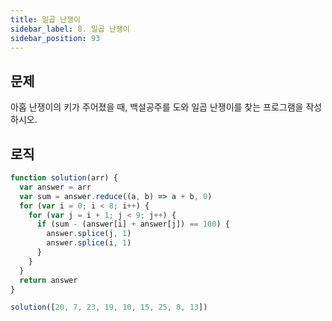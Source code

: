 ```yaml
---
title: 일곱 난쟁이
sidebar_label: 8. 일곱 난쟁이
sidebar_position: 93
---
```


## 문제 
아홉 난쟁이의 키가 주어졌을 때, 백설공주를 도와 일곱 난쟁이를 찾는 프로그램을 작성하시오.

## 로직

```js
function solution(arr) {
  var answer = arr
  var sum = answer.reduce((a, b) => a + b, 0)
  for (var i = 0; i < 8; i++) {
    for (var j = i + 1; j < 9; j++) {
      if (sum - (answer[i] + answer[j]) == 100) {
        answer.splice(j, 1)
        answer.splice(i, 1)
      }
    }
  }
  return answer
}

solution([20, 7, 23, 19, 10, 15, 25, 8, 13])
```




